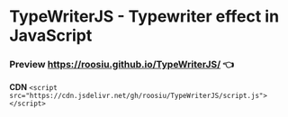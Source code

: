 # TypeWriterJS - Typewriter effect in JavaScript
### Preview https://roosiu.github.io/TypeWriterJS/  :point_left:
**CDN** `<script src="https://cdn.jsdelivr.net/gh/roosiu/TypeWriterJS/script.js"></script>`

